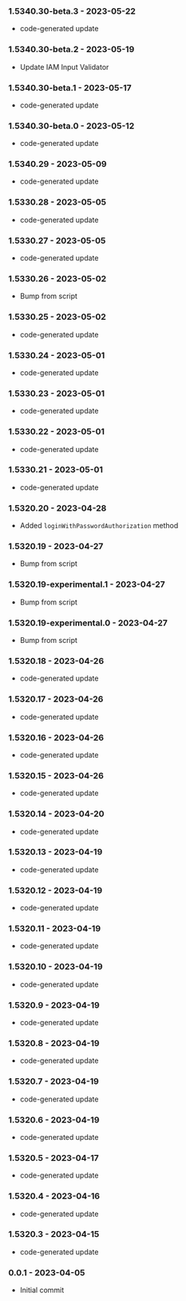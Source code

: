 ### 1.5340.30-beta.3 - 2023-05-22

- code-generated update

### 1.5340.30-beta.2 - 2023-05-19

- Update IAM Input Validator

### 1.5340.30-beta.1 - 2023-05-17

- code-generated update

### 1.5340.30-beta.0 - 2023-05-12

- code-generated update

### 1.5340.29 - 2023-05-09

- code-generated update

### 1.5330.28 - 2023-05-05

- code-generated update

### 1.5330.27 - 2023-05-05

- code-generated update

### 1.5330.26 - 2023-05-02

- Bump from script

### 1.5330.25 - 2023-05-02

- code-generated update

### 1.5330.24 - 2023-05-01

- code-generated update

### 1.5330.23 - 2023-05-01

- code-generated update

### 1.5330.22 - 2023-05-01

- code-generated update

### 1.5330.21 - 2023-05-01

- code-generated update

### 1.5320.20 - 2023-04-28

- Added `loginWithPasswordAuthorization` method

### 1.5320.19 - 2023-04-27

- Bump from script

### 1.5320.19-experimental.1 - 2023-04-27

- Bump from script

### 1.5320.19-experimental.0 - 2023-04-27

- Bump from script

### 1.5320.18 - 2023-04-26

- code-generated update

### 1.5320.17 - 2023-04-26

- code-generated update

### 1.5320.16 - 2023-04-26

- code-generated update

### 1.5320.15 - 2023-04-26

- code-generated update

### 1.5320.14 - 2023-04-20

- code-generated update

### 1.5320.13 - 2023-04-19

- code-generated update

### 1.5320.12 - 2023-04-19

- code-generated update

### 1.5320.11 - 2023-04-19

- code-generated update

### 1.5320.10 - 2023-04-19

- code-generated update

### 1.5320.9 - 2023-04-19

- code-generated update

### 1.5320.8 - 2023-04-19

- code-generated update

### 1.5320.7 - 2023-04-19

- code-generated update

### 1.5320.6 - 2023-04-19

- code-generated update

### 1.5320.5 - 2023-04-17

- code-generated update

### 1.5320.4 - 2023-04-16

- code-generated update

### 1.5320.3 - 2023-04-15

- code-generated update

### 0.0.1 - 2023-04-05

- Initial commit